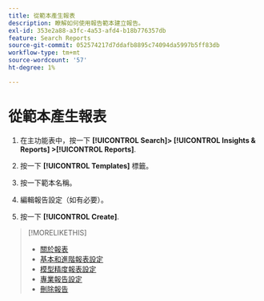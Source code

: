 ```yaml
---
title: 從範本產生報表
description: 瞭解如何使用報告範本建立報告。
exl-id: 353e2a88-a3fc-4a53-afd4-b18b776357db
feature: Search Reports
source-git-commit: 052574217d7ddafb8895c74094da5997b5ff83db
workflow-type: tm+mt
source-wordcount: '57'
ht-degree: 1%

---
```


# 從範本產生報表

1. 在主功能表中，按一下 **[!UICONTROL Search]> [!UICONTROL Insights & Reports] >[!UICONTROL Reports]**.

1. 按一下 **[!UICONTROL Templates]** 標籤。

1. 按一下範本名稱。

1. 編輯報告設定（如有必要）。

1. 按一下 **[!UICONTROL Create]**.

>[!MORELIKETHIS]
>
>* [關於報表](/help/search-social-commerce/reports/report-about.md)
>* [基本和進階報表設定](/help/search-social-commerce/reports/management/basic-advanced/basic-advanced-report-settings.md)
>* [模型精度報表設定](/help/search-social-commerce/reports/management/model-accuracy/model-accuracy-report-settings.md)
>* [專業報告設定](/help/search-social-commerce/reports/management/specialty/specialty-report-settings.md)
>* [刪除報告](/help/search-social-commerce/reports/management/report-delete.md)
